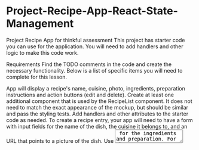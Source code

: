 # Project-Recipe-App-React-State-Management
Project Recipe App for thinkful assessment
This project has starter code you can use for the application. You will need to add handlers and other logic to make this code work.

Requirements
Find the TODO comments in the code and create the necessary functionality. Below is a list of specific items you will need to complete for this lesson.

App will display a recipe's name, cuisine, photo, ingredients, preparation instructions and action buttons (edit and delete).
Create at least one additional component that is used by the RecipeList component.
It does not need to match the exact appearance of the mockup, but should be similar and pass the styling tests.
Add handlers and other attributes to the starter code as needed.
To create a recipe entry, your app will need to have a form with input fields for the name of the dish, the cuisine it belongs to, and an URL that points to a picture of the dish. Use <textarea> for the ingredients and preparation. For the tests to pass, use the following names for your inputs: <input name="name">, <input name="cuisine">, <input name="photo">, <textarea name="ingredients"> and <textarea name="preparation">.

To read and display the list of recipes use the table structure that we provide in the starter code. Each recipe should display the name, cuisine, photo, ingredients, preparation and a delete button as shown below:


he Delicious Food Recipes text surrounded by an h1 tag should use the 'Playfair Display SC' font that has already been imported in App.css. It should also be centered and have a size of 64px.

Read the documentation for nth-child. Use nth-child to set the width of the columns. We suggest setting the width for the preparation and ingredients columns to 30%. For the rest of the columns, set the width to 10%.

Use nth-child(odd) to set the table's zebra striping color pattern for the rows in tbody. The color in the mockup is #fff0c7 but feel free to use a color of your preference that suits the design.

The preparation and ingredient columns should display a scrollbar if there is too much text. Use the predefinedcontent_td class and p tag to wrap the text so that it uses a scrollbar if the text is too long (e.g. <td className="content_td"><p>{(recipe.ingredients)}</p></td> ).

Use the object-fit property to scale-down the images and set the image width and height to 100%.

